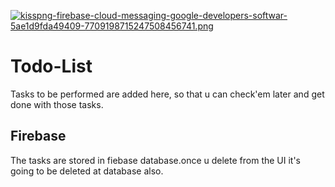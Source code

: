 [![kisspng-firebase-cloud-messaging-google-developers-softwar-5ae1d9fda49409-7709198715247508456741.png](https://i.postimg.cc/44DBRNfk/kisspng-firebase-cloud-messaging-google-developers-softwar-5ae1d9fda49409-7709198715247508456741.png)](https://postimg.cc/bdRQQPS3)

# Todo-List
Tasks to be performed are added here, so that u can check'em later and get done with those tasks.

## Firebase
The tasks are stored in fiebase database.once u delete from the UI it's going to be deleted at database also.
